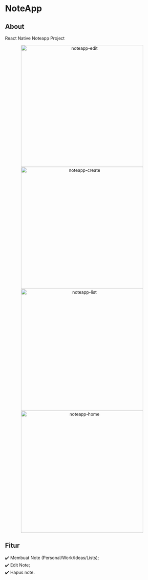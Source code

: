 # NoteApp
## About ##
React Native Noteapp Project

<div align="center">
<a href="https://ibb.co/q7hvDgf"><img src="https://i.ibb.co/Qph4JHR/noteapp-edit.png" alt="noteapp-edit" border="0" height="400"></a>
<a href="https://ibb.co/d277mZ2"><img src="https://i.ibb.co/yyVV42y/noteapp-create.png" alt="noteapp-create" border="0" height="400"></a>
<a href="https://ibb.co/0YJ9fLJ"><img src="https://i.ibb.co/j34wLY4/noteapp-list.png" alt="noteapp-list" border="0" height="400"></a>
<a href="https://ibb.co/BCLWSLN"><img src="https://i.ibb.co/QK9S19d/noteapp-home.png" alt="noteapp-home" border="0" height="400"></a>
</div>

## Fitur ##
:heavy_check_mark: Membuat Note (Personal/Work/Ideas/Lists);\
:heavy_check_mark: Edit Note;\
:heavy_check_mark: Hapus note.
